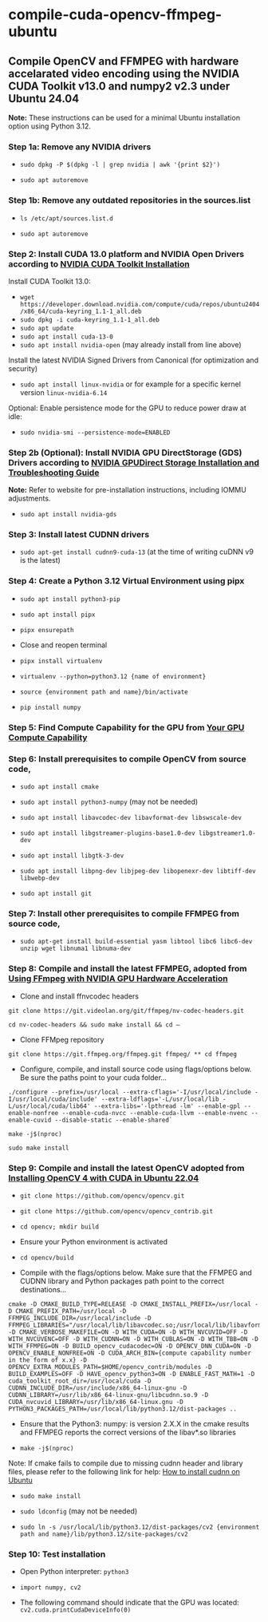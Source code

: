 # compile-cuda-opencv-ffmpeg-ubuntu
## Compile OpenCV and FFMPEG with hardware accelarated video encoding using the NVIDIA CUDA Toolkit v13.0 and numpy2 v2.3 under Ubuntu 24.04

**Note:** These instructions can be used for a minimal Ubuntu installation option using Python 3.12.

### Step 1a: Remove any NVIDIA drivers

* `sudo dpkg -P $(dpkg -l | grep nvidia | awk '{print $2}')`

* `sudo apt autoremove`

### Step 1b: Remove any outdated repositories in the sources.list

* `ls /etc/apt/sources.list.d`

* `sudo apt autoremove`

### Step 2: Install CUDA 13.0 platform and NVIDIA Open Drivers according to [NVIDIA CUDA Toolkit Installation](https://developer.nvidia.com/cuda-downloads?target_os=Linux&target_arch=x86_64&Distribution=Ubuntu&target_version=24.04&target_type=deb_network)

Install CUDA Toolkit 13.0:

* `wget https://developer.download.nvidia.com/compute/cuda/repos/ubuntu2404/x86_64/cuda-keyring_1.1-1_all.deb`
* `sudo dpkg -i cuda-keyring_1.1-1_all.deb`
* `sudo apt update`
* `sudo apt install cuda-13-0`
* `sudo apt install nvidia-open` (may already install from line above)

Install the latest NVIDIA Signed Drivers from Canonical (for optimization and security)

* `sudo apt install linux-nvidia` or for example for a specific kernel version `linux-nvidia-6.14`

Optional: Enable persistence mode for the GPU to reduce power draw at idle:

* `sudo nvidia-smi --persistence-mode=ENABLED`

### Step 2b (Optional): Install NVIDIA GPU DirectStorage (GDS) Drivers according to [NVIDIA GPUDirect Storage Installation and Troubleshooting Guide](https://docs.nvidia.com/gpudirect-storage/troubleshooting-guide/index.html)

**Note:** Refer to website for pre-installation instructions, including IOMMU adjustments.

* `sudo apt install nvidia-gds`

### Step 3: Install latest CUDNN drivers 

* `sudo apt-get install cudnn9-cuda-13` (at the time of writing cuDNN v9 is the latest)

### Step 4: Create a Python 3.12 Virtual Environment using pipx

* `sudo apt install python3-pip`

* `sudo apt install pipx`

* `pipx ensurepath`

* Close and reopen terminal

* `pipx install virtualenv`

* `virtualenv --python=python3.12 {name of environment}`

* `source {environment path and name}/bin/activate`

* `pip install numpy`

### Step 5: Find Compute Capability for the GPU from [Your GPU Compute Capability](https://developer.nvidia.com/cuda-gpus)

### Step 6: Install prerequisites to compile OpenCV from source code, 

* `sudo apt install cmake`

* `sudo apt install python3-numpy` (may not be needed)

* `sudo apt install libavcodec-dev libavformat-dev libswscale-dev`

* `sudo apt install libgstreamer-plugins-base1.0-dev libgstreamer1.0-dev`

* `sudo apt install libgtk-3-dev`

* `sudo apt install libpng-dev libjpeg-dev libopenexr-dev libtiff-dev libwebp-dev`

* `sudo apt install git`

### Step 7: Install other prerequisites to compile FFMPEG from source code, 

* `sudo apt-get install build-essential yasm libtool libc6 libc6-dev unzip wget libnuma1 libnuma-dev`

### Step 8: Compile and install the latest FFMPEG, adopted from [Using FFmpeg with NVIDIA GPU Hardware Acceleration](https://docs.nvidia.com/video-technologies/video-codec-sdk/11.1/ffmpeg-with-nvidia-gpu/index.html)

* Clone and install ffnvcodec headers

`git clone https://git.videolan.org/git/ffmpeg/nv-codec-headers.git`

`cd nv-codec-headers && sudo make install && cd –`

* Clone FFMpeg repository
  
`git clone https://git.ffmpeg.org/ffmpeg.git ffmpeg/ ** cd ffmpeg`

* Configure, compile, and install source code using flags/options below. Be sure the paths point to your cuda folder...

```
./configure --prefix=/usr/local --extra-cflags='-I/usr/local/include -I/usr/local/cuda/include' --extra-ldflags='-L/usr/local/lib -L/usr/local/cuda/lib64' --extra-libs='-lpthread -lm' --enable-gpl --enable-nonfree --enable-cuda-nvcc --enable-cuda-llvm --enable-nvenc --enable-cuvid --disable-static --enable-shared`
```

`make -j$(nproc)`

`sudo make install`

### Step 9: Compile and install the latest OpenCV adopted from [Installing OpenCV 4 with CUDA in Ubuntu 22.04](https://towardsdev.com/installing-opencv-4-with-cuda-in-ubuntu-20-04-fde6d6a0a367)

* `git clone https://github.com/opencv/opencv.git`

* `git clone https://github.com/opencv/opencv_contrib.git`

* `cd opencv; mkdir build`

* Ensure your Python environment is activated

* `cd opencv/build`

* Compile with the flags/options below. Make sure that the FFMPEG and CUDNN library and Python packages path point to the correct destinations...

```
cmake -D CMAKE_BUILD_TYPE=RELEASE -D CMAKE_INSTALL_PREFIX=/usr/local -D CMAKE_PREFIX_PATH=/usr/local -D FFMPEG_INCLUDE_DIR=/usr/local/include -D FFMPEG_LIBRARIES="/usr/local/lib/libavcodec.so;/usr/local/lib/libavformat.so;/usr/local/lib/libavutil.so;/usr/local/lib/libswscale.so" -D CMAKE_VERBOSE_MAKEFILE=ON -D WITH_CUDA=ON -D WITH_NVCUVID=OFF -D WITH_NVCUVENC=OFF -D WITH_CUDNN=ON -D WITH_CUBLAS=ON -D WITH_TBB=ON -D WITH_FFMPEG=ON -D BUILD_opencv_cudacodec=ON -D OPENCV_DNN_CUDA=ON -D OPENCV_ENABLE_NONFREE=ON -D CUDA_ARCH_BIN={compute capability number in the form of x.x} -D OPENCV_EXTRA_MODULES_PATH=$HOME/opencv_contrib/modules -D BUILD_EXAMPLES=OFF -D HAVE_opencv_python3=ON -D ENABLE_FAST_MATH=1 -D cuda_toolkit_root_dir=/usr/local/cuda -D CUDNN_INCLUDE_DIR=/usr/include/x86_64-linux-gnu -D CUDNN_LIBRARY=/usr/lib/x86_64-linux-gnu/libcudnn.so.9 -D CUDA_nvcuvid_LIBRARY=/usr/lib/x86_64-linux.gnu -D PYTHON3_PACKAGES_PATH=/usr/local/lib/python3.12/dist-packages ..
```

* Ensure that the Python3: numpy: is version 2.X.X in the cmake results and FFMPEG reports the correct versions of the libav*.so libraries

* `make -j$(nproc)`

Note: If cmake fails to compile due to missing cudnn header and library files, please refer to the following link for help: [How to install cudnn on Ubuntu](https://askubuntu.com/questions/767269/how-can-i-install-cudnn-on-ubuntu-16-04/767270#767270)

* `sudo make install`

* `sudo ldconfig` (may not be needed)

* `sudo ln -s /usr/local/lib/python3.12/dist-packages/cv2 {environment path and name}/lib/python3.12/site-packages/cv2`

### Step 10: Test installation

* Open Python interpreter: `python3`

* `import numpy, cv2`

* The following command should indicate that the GPU was located: `cv2.cuda.printCudaDeviceInfo(0)`
